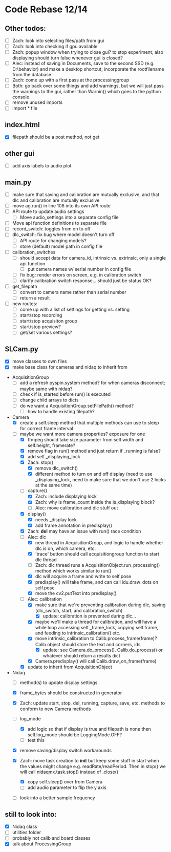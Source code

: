 # Code Rebase 12/14

## Other todos:
- [ ] Zach: look into selecting files/path from gui
- [ ] Zach: look into checking if gpu available
- [ ] Zach: popup window when trying to close gui? to stop experiment; also displaying should turn false whenever gui is closed?
- [ ] Alec: instead of saving in Documents, save to the second SSD (e.g. D:\\behavior) and make a desktop shortcut; incorporate the rootfilename from the database
- [ ] Zach: come up with a first pass at the processinggroup
- [ ] Both: go back over some things and add warnings, but we will just pass the warnings to the gui, rather than Warnin() which goes to the python console
- [ ] remove unused imports
- [ ] import * file

## index.html
- [x] filepath should be a post method, not get

## other gui
- [ ] add axis labels to audio plot

## main.py
- [ ] make sure that saving and calibration are mutually exclusive, and that dlc and calibration are mutually exclusive
- [ ] move ag.run() in line 108 into its own API route
- [ ] API route to update audio settings
	- [ ] Move audio_settings into a separate config file
- [ ] Move api function definitions to separate file		
- [ ] record_switch: toggles from on to off
- [ ] dlc_switch: fix bug where model doesn't turn off
	- [ ] API route for changing models?
	- [ ] store (default) model path in config file
- [ ] calibration_switches
	- [ ] should accept data for camera_id, intrinsic vs. extrinsic, only a single api function
		- [ ] put camera names w/ serial number in config file
	- [ ] fix bug: render errors on screen, e.g. in calibration switch
	- [ ] clarify calibration switch response... should just be status OK?
- [ ] get_filepath
	- [ ] convert to camera name rather than serial number
	- [ ] return a result
- [ ] new routes:
	- [ ] come up with a list of settings for getting vs. setting
	- [ ] start/stop recording
	- [ ] start/stop acquisiton group
	- [ ] start/stop preview?
	- [ ] get/set various settings?

## SLCam.py
- [x] move classes to own files
- [x] make base class for cameras and nidaq to inherit from
- AcquisitionGroup
	- [ ] add a refresh pyspin.system method? for when cameras disconnect; maybe same with nidaq?
	- [ ] check if is_started before run() is executed
	- [ ] change child arrays to dicts
	- [ ] do we want a AcquisitionGroup.setFilePath() method?
		- [ ] how to handle existing filepath?
- Camera
  - [x] create a self.sleep method that multiple methods can use to sleep for correct frame interval
  - [ ] maybe we want more camera properties? exposure for one
	- [x] ffmpeg should take size parameter from self.width and self.height, framerate?
	- [x] remove flag in run() method and just return if _running is false?
	- [x] add self._displaying_lock
	- [x] Zach: stop()
		- [x] remove dlc_switch()
		- [x] different method to turn on and off display (need to use _displaying_lock, need to make sure that we don't use 2 locks at the same time)
	- [ ] capture()
		- [x] Zach: include displaying lock
		- [x] Zach: why is frame_count inside the is_displaying block?
		- [ ] Alec: move calibration and dlc stuff out 
	- [x] display()
		- [x] needs _display lock
		- [x] add frame annotation in predisplay()
	- [x] Zach: __del__ may have an issue with run() race condition
	- [ ] Alec: dlc
		- [x] new thread in AcquisitionGroup, and logic to handle whether dlc is on, which camera, etc.
		- [x] 'trace' button should call acquisitiongroup function to start dlc thread
		- [ ] Zach: dlc thread runs a AcquisitionObject.run_processing() method which works similar to run()
		- [x] dlc will acquire a frame and write to self.pose
		- [x] predisplay() will take frame, and can call idu.draw_dots on self.pose
		- [x] move the cv2.putText into predisplay()
	- [ ] Alec: calibration
		- [x] make sure that we're preventing calibration during dlc, saving (dlc_switch, start, and calibration_switch)
			- [x] update: calibration is prevented during dlc...
		- [x] maybe we'll make a thread for calibration, and will have a while loop accessing self._frame_lock, copying self.frame, and feeding to intrinsic_calibration() etc. 
		- [x] move intrinsic_calibration to Calib.process_frame(frame)? Calib object should store the text and corners, ids
			- [x] update: see Camera.do_process(). Calib.do_process() or whatever should return a results dict
		- [x] Camera.predisplay() will call Calib.draw_on_frame(frame)
	- [x] update to inherit from AcquisitionObject
- Nidaq
	- [ ] method(s) to update display settings
	- [x] frame_bytes should be constructed in generator
	- [x] Zach: update start, stop, del, running, capture, save, etc. methods to conform to new Camera methods
	- [ ] log_mode
		- [x] add logic so that if display is true and filepath is none then self.log_mode should be LoggingMode.OFF?
		- [ ] test this
	- [x] remove saving/display switch workarounds
  - [x] Zach: move task creation to __init__ but keep some stuff in start when the values might change e.g. readRate/readPeriod. Then in stop() we will call nidaqmx.task.stop() instead of .close()
	- [x] copy self.sleep() over from Camera
	- [ ] add audio parameter to flip the y axis 
  - [ ] look into a better sample frequency


## still to look into:
- [x] Nidaq class
- [ ] utilities folder
- [ ] probably not calib and board classes 
- [x] talk about ProcessingGroup